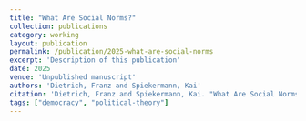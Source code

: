 ```yaml
---
title: "What Are Social Norms?"
collection: publications
category: working
layout: publication
permalink: /publication/2025-what-are-social-norms
excerpt: 'Description of this publication'
date: 2025
venue: 'Unpublished manuscript'
authors: 'Dietrich, Franz and Spiekermann, Kai'
citation: 'Dietrich, Franz and Spiekermann, Kai. "What Are Social Norms?." <em>Unpublished manuscript</em>  (2025).'
tags: ["democracy", "political-theory"]
---
```


